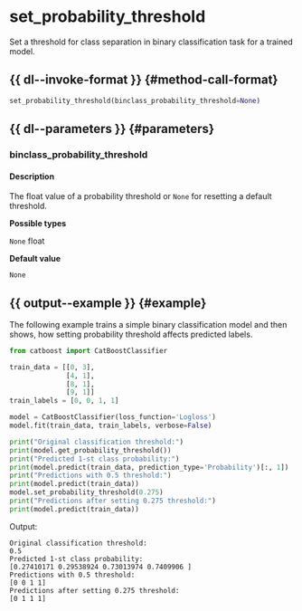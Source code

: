 # set_probability_threshold

Set a threshold for class separation in binary classification task for a trained model.

## {{ dl--invoke-format }} {#method-call-format}

```python
set_probability_threshold(binclass_probability_threshold=None)
```

## {{ dl--parameters }} {#parameters}

### binclass_probability_threshold

#### Description

The float value of a probability threshold or `None` for resetting a default threshold.

**Possible types** 

`None`
float

**Default value** 

`None`


## {{ output--example }} {#example}

The following example trains a simple binary classification model and then shows, how setting probability threshold affects predicted labels.


```python
from catboost import CatBoostClassifier

train_data = [[0, 3],
              [4, 1],
              [8, 1],
              [9, 1]]
train_labels = [0, 0, 1, 1]

model = CatBoostClassifier(loss_function='Logloss')
model.fit(train_data, train_labels, verbose=False)

print("Original classification threshold:")
print(model.get_probability_threshold())
print("Predicted 1-st class probability:")
print(model.predict(train_data, prediction_type='Probability')[:, 1])
print("Predictions with 0.5 threshold:")
print(model.predict(train_data))
model.set_probability_threshold(0.275)
print("Predictions after setting 0.275 threshold:")
print(model.predict(train_data))

```

Output:

```
Original classification threshold:
0.5
Predicted 1-st class probability:
[0.27410171 0.29538924 0.73013974 0.7409906 ]
Predictions with 0.5 threshold:
[0 0 1 1]
Predictions after setting 0.275 threshold:
[0 1 1 1]
```

